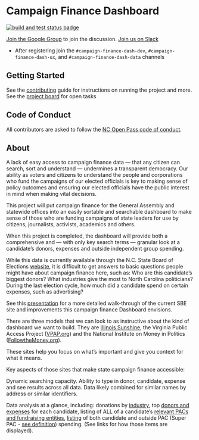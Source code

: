 ﻿# Campaign Finance Dashboard

<!-- markdownlint-disable no-inline-html -->
<p align="left">
  <a href="https://github.com/ncopenpass/CampaignFinance/actions?query=workflow%3A%22Build+%26+test%22"><img alt="build and test status badge" src="https://github.com/ncopenpass/CampaignFinance/workflows/Build%20&%20test/badge.svg"></a>
</p>
<!-- markdownlint-enable no-inline-html -->

[Join the Google Group](https://groups.google.com/forum/#!forum/raleigh-brigade-cfd) to join the discussion.
[Join us on Slack](http://code-for-nc-slack-invitations.herokuapp.com/)

- After registering join the `#campaign-finance-dash-dev`, `#campaign-finance-dash-ux`, and `#campaign-finance-dash-data` channels

## Getting Started

See the [contributing](./CONTRIBUTING.md) guide for instructions on running the project and more.
See the [project board](https://github.com/ncopenpass/CampaignFinance/projects/3) for open tasks

## Code of Conduct

All contributors are asked to follow the [NC Open Pass code of conduct](http://ncopenpass.com/about/code-of-conduct/).

## About

A lack of easy access to campaign finance data — that any citizen can search, sort and understand — undermines a transparent democracy. Our ability as voters and citizens to understand the people and corporations who fund the campaigns of our elected officials is key to making sense of policy outcomes and ensuring our elected officials have the public interest in mind when making vital decisions.

This project will put campaign finance for the General Assembly and statewide offices into an easily sortable and searchable dashboard to make sense of those who are funding campaigns of state leaders for use by citizens, journalists, activists, academics and others.

When this project is completed, the dashboard will provide both a comprehensive and — with only key search terms — granular look at a candidate’s donors, expenses and outside independent group spending.

While this data is currently available through the N.C. State Board of Elections [website](https://www.ncsbe.gov/Campaign-Finance), it is difficult to get answers to basic questions people might have about campaign finance here, such as: Who are this candidate’s biggest donors? What industries give the most to North Carolina politicians? During the last election cycle, how much did a candidate spend on certain expenses, such as advertising?

See this [presentation](https://drive.google.com/open?id=1fS92lf3sPVvYgB7vY862ywsACwfvLoxP) for a more detailed walk-through of the current SBE site and improvements this campaign finance Dashboard envisions.

There are three models that we can look to as instructive about the kind of dashboard we want to build. They are [Illinois Sunshine](https://illinoissunshine.org/), the Virginia Public Access Project ([VPAP.org](https://www.vpap.org/)) and the National Institute on Money in Politics ([FollowtheMoney.org](https://www.followthemoney.org/)).

These sites help you focus on what’s important and give you context for what it means.

Key aspects of those sites that make state campaign finance accessible:

Dynamic searching capacity. Ability to type in donor, candidate, expense and see results across all data. Data likely combined for similar names by address or similar identifiers.

Data analysis at a glance, including: donations by [industry](https://www.followthemoney.org/at-a-glance?y=2018&s=IL), top [donors and expenses](https://illinoissunshine.org/committees/friends-of-michael-j-madigan-665/) for each candidate, listing of ALL of a candidate’s [relevant PACs and fundraising entities](https://illinoissunshine.org/committees/friends-of-michael-j-madigan-665/), [listing](https://illinoissunshine.org/committees/?type=super_pac) of both candidate and outside PAC (Super PAC - [see definition](https://www.opensecrets.org/pacs/superpacs.php)) spending. (See links for how those items are displayed).
